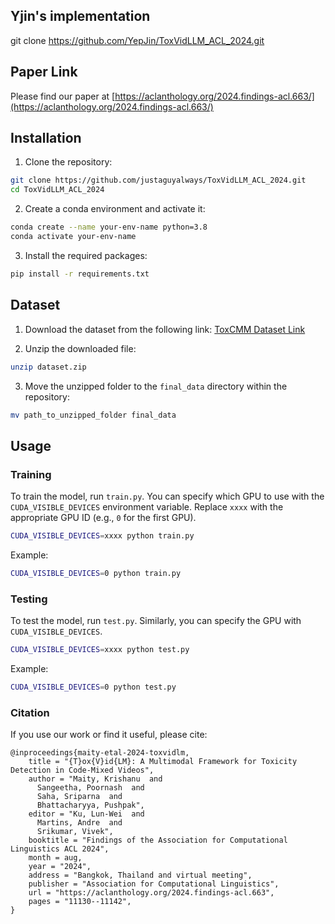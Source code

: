 ## Yjin's implementation

git clone https://github.com/YepJin/ToxVidLLM_ACL_2024.git

## Paper Link
Please find our paper at [https://aclanthology.org/2024.findings-acl.663/](https://aclanthology.org/2024.findings-acl.663/)

## Installation

1. Clone the repository:

```bash
git clone https://github.com/justaguyalways/ToxVidLLM_ACL_2024.git
cd ToxVidLLM_ACL_2024
```

2. Create a conda environment and activate it:

```bash
conda create --name your-env-name python=3.8
conda activate your-env-name
```

3. Install the required packages:

```bash
pip install -r requirements.txt
```

## Dataset

1. Download the dataset from the following link: [ToxCMM Dataset Link](https://drive.google.com/drive/folders/1lAl6KpewLv9bO64Ad5fccBOImSZgRPPP?usp=sharing)


2. Unzip the downloaded file:

```bash
unzip dataset.zip
```

3. Move the unzipped folder to the `final_data` directory within the repository:

```bash
mv path_to_unzipped_folder final_data
```

## Usage

### Training

To train the model, run `train.py`. You can specify which GPU to use with the `CUDA_VISIBLE_DEVICES` environment variable. Replace `xxxx` with the appropriate GPU ID (e.g., `0` for the first GPU).

```bash
CUDA_VISIBLE_DEVICES=xxxx python train.py
```

Example:

```bash
CUDA_VISIBLE_DEVICES=0 python train.py
```

### Testing

To test the model, run `test.py`. Similarly, you can specify the GPU with `CUDA_VISIBLE_DEVICES`.

```bash
CUDA_VISIBLE_DEVICES=xxxx python test.py
```

Example:

```bash
CUDA_VISIBLE_DEVICES=0 python test.py
```

### Citation

If you use our work or find it useful, please cite:

```plaintext
@inproceedings{maity-etal-2024-toxvidlm,
    title = "{T}ox{V}id{LM}: A Multimodal Framework for Toxicity Detection in Code-Mixed Videos",
    author = "Maity, Krishanu  and
      Sangeetha, Poornash  and
      Saha, Sriparna  and
      Bhattacharyya, Pushpak",
    editor = "Ku, Lun-Wei  and
      Martins, Andre  and
      Srikumar, Vivek",
    booktitle = "Findings of the Association for Computational Linguistics ACL 2024",
    month = aug,
    year = "2024",
    address = "Bangkok, Thailand and virtual meeting",
    publisher = "Association for Computational Linguistics",
    url = "https://aclanthology.org/2024.findings-acl.663",
    pages = "11130--11142",
}
```

